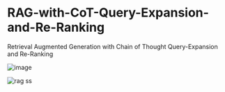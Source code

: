 # RAG-with-CoT-Query-Expansion-and-Re-Ranking
Retrieval Augmented Generation with Chain of Thought Query-Expansion and Re-Ranking

![image](https://github.com/chandansp27/RAG-with-CoT-Query-Expansion-and-Re-Ranking/assets/72791595/ea4feada-ee9b-4094-b06b-d789d638414e)



![rag ss](https://github.com/chandansp27/RAG-with-CoT-Query-Expansion-and-Re-Ranking/assets/72791595/5e78b938-e6dd-45f1-9216-2c58eb6ab3d0)

